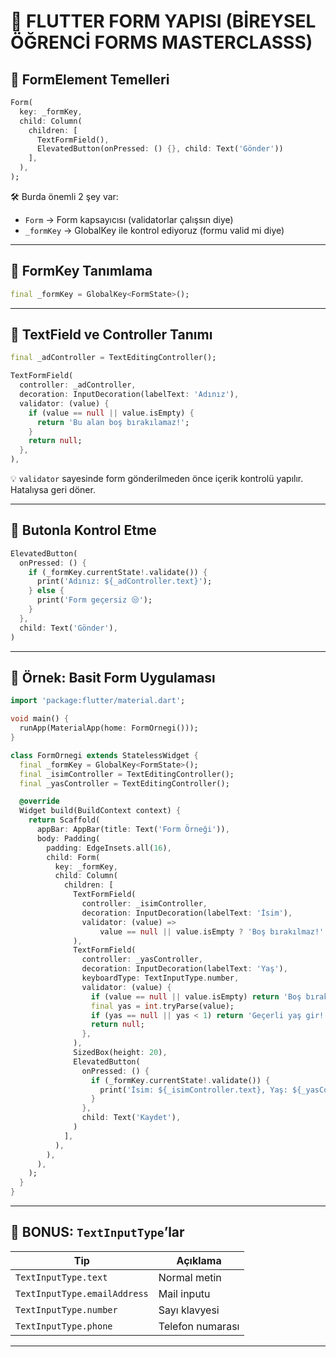

# 🧾 FLUTTER FORM YAPISI (BİREYSEL ÖĞRENCİ FORMS MASTERCLASSS)

## 🔧 FormElement Temelleri

```dart
Form(
  key: _formKey,
  child: Column(
    children: [
      TextFormField(),
      ElevatedButton(onPressed: () {}, child: Text('Gönder'))
    ],
  ),
);
```

🛠️ Burda önemli 2 şey var:

* `Form` → Form kapsayıcısı (validatorlar çalışsın diye)
* `_formKey` → GlobalKey ile kontrol ediyoruz (formu valid mi diye)

---

## 🔑 FormKey Tanımlama

```dart
final _formKey = GlobalKey<FormState>();
```

---

## 🧼 TextField ve Controller Tanımı

```dart
final _adController = TextEditingController();
```

```dart
TextFormField(
  controller: _adController,
  decoration: InputDecoration(labelText: 'Adınız'),
  validator: (value) {
    if (value == null || value.isEmpty) {
      return 'Bu alan boş bırakılamaz!';
    }
    return null;
  },
),
```

💡 `validator` sayesinde form gönderilmeden önce içerik kontrolü yapılır. Hatalıysa geri döner.

---

## 🚨 Butonla Kontrol Etme

```dart
ElevatedButton(
  onPressed: () {
    if (_formKey.currentState!.validate()) {
      print('Adınız: ${_adController.text}');
    } else {
      print('Form geçersiz 😒');
    }
  },
  child: Text('Gönder'),
)
```

---

## 🎯 Örnek: Basit Form Uygulaması

```dart
import 'package:flutter/material.dart';

void main() {
  runApp(MaterialApp(home: FormOrnegi()));
}

class FormOrnegi extends StatelessWidget {
  final _formKey = GlobalKey<FormState>();
  final _isimController = TextEditingController();
  final _yasController = TextEditingController();

  @override
  Widget build(BuildContext context) {
    return Scaffold(
      appBar: AppBar(title: Text('Form Örneği')),
      body: Padding(
        padding: EdgeInsets.all(16),
        child: Form(
          key: _formKey,
          child: Column(
            children: [
              TextFormField(
                controller: _isimController,
                decoration: InputDecoration(labelText: 'İsim'),
                validator: (value) =>
                    value == null || value.isEmpty ? 'Boş bırakılmaz!' : null,
              ),
              TextFormField(
                controller: _yasController,
                decoration: InputDecoration(labelText: 'Yaş'),
                keyboardType: TextInputType.number,
                validator: (value) {
                  if (value == null || value.isEmpty) return 'Boş bırakma!';
                  final yas = int.tryParse(value);
                  if (yas == null || yas < 1) return 'Geçerli yaş gir!';
                  return null;
                },
              ),
              SizedBox(height: 20),
              ElevatedButton(
                onPressed: () {
                  if (_formKey.currentState!.validate()) {
                    print('İsim: ${_isimController.text}, Yaş: ${_yasController.text}');
                  }
                },
                child: Text('Kaydet'),
              )
            ],
          ),
        ),
      ),
    );
  }
}
```

---

## 🎁 BONUS: `TextInputType`’lar

| Tip                          | Açıklama         |
| ---------------------------- | ---------------- |
| `TextInputType.text`         | Normal metin     |
| `TextInputType.emailAddress` | Mail inputu      |
| `TextInputType.number`       | Sayı klavyesi    |
| `TextInputType.phone`        | Telefon numarası |

---

